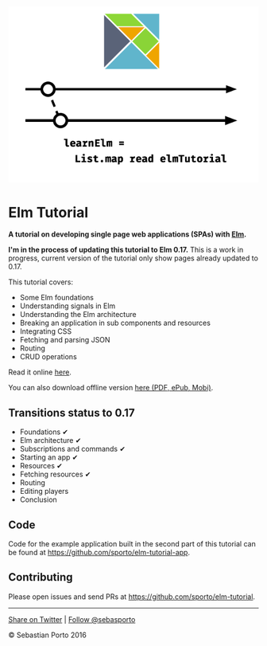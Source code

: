 
![Logo](logo.png)
# Elm Tutorial

__A tutorial on developing single page web applications (SPAs) with [Elm](http://elm-lang.org/).__

__I'm in the process of updating this tutorial to Elm 0.17.__ This is a work in progress, current version of the tutorial only show pages already updated to 0.17.

This tutorial covers:

- Some Elm foundations
- Understanding signals in Elm
- Understanding the Elm architecture
- Breaking an application in sub components and resources
- Integrating CSS
- Fetching and parsing JSON
- Routing
- CRUD operations

Read it online [here](http://www.elm-tutorial.org/).

You can also download offline version [here (PDF, ePub, Mobi)](https://www.gitbook.com/book/sporto/elm-tutorial/details).

## Transitions status to 0.17

- Foundations ✔
- Elm architecture ✔
- Subscriptions and commands ✔
- Starting an app ✔
- Resources ✔
- Fetching resources  ✔
- Routing
- Editing players
- Conclusion

## Code

Code for the example application built in the second part of this tutorial can be
found at <https://github.com/sporto/elm-tutorial-app>.

## Contributing

Please open issues and send PRs at <https://github.com/sporto/elm-tutorial>.

---

[Share on Twitter](https://twitter.com/intent/tweet?&text=Elm%20Tutorial&url=http%3A%2F%2Fwww.elm-tutorial.org&via=sebasporto) | [Follow @sebasporto](https://twitter.com/intent/user?screen_name=sebasporto)

© Sebastian Porto 2016
